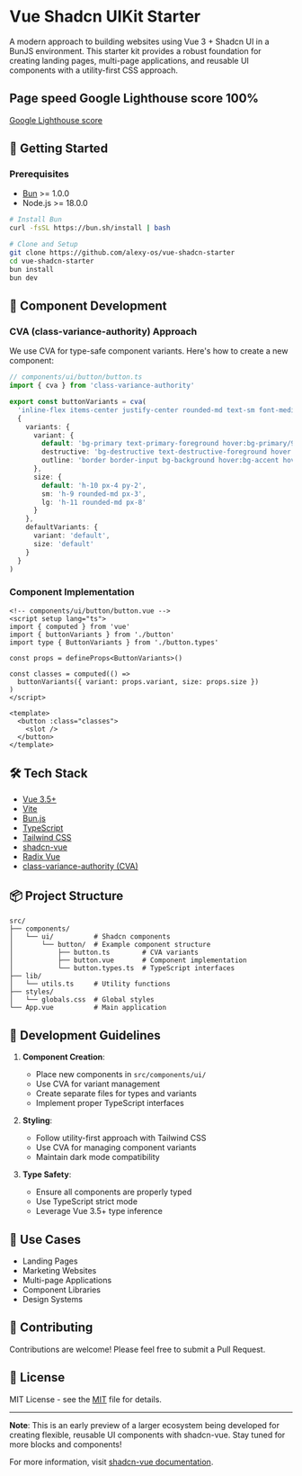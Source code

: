 # Vue Shadcn UIKit Starter

A modern approach to building websites using Vue 3 + Shadcn UI in a BunJS environment. This starter kit provides a robust foundation for creating landing pages, multi-page applications, and reusable UI components with a utility-first CSS approach.

## Page speed Google Lighthouse score 100%

[Google Lighthouse score](https://pagespeed.web.dev/analysis/https-vue-uikit-shadcn-vercel-app/6a6ivry2d8?form_factor=desktop)

## 🚀 Getting Started

### Prerequisites
- [Bun](https://bun.sh/) >= 1.0.0
- Node.js >= 18.0.0

```bash
# Install Bun
curl -fsSL https://bun.sh/install | bash

# Clone and Setup
git clone https://github.com/alexy-os/vue-shadcn-starter
cd vue-shadcn-starter
bun install
bun dev
```

## 🎨 Component Development

### CVA (class-variance-authority) Approach

We use CVA for type-safe component variants. Here's how to create a new component:

```typescript
// components/ui/button/button.ts
import { cva } from 'class-variance-authority'

export const buttonVariants = cva(
  'inline-flex items-center justify-center rounded-md text-sm font-medium transition-colors focus-visible:outline-none disabled:pointer-events-none disabled:opacity-50',
  {
    variants: {
      variant: {
        default: 'bg-primary text-primary-foreground hover:bg-primary/90',
        destructive: 'bg-destructive text-destructive-foreground hover:bg-destructive/90',
        outline: 'border border-input bg-background hover:bg-accent hover:text-accent-foreground'
      },
      size: {
        default: 'h-10 px-4 py-2',
        sm: 'h-9 rounded-md px-3',
        lg: 'h-11 rounded-md px-8'
      }
    },
    defaultVariants: {
      variant: 'default',
      size: 'default'
    }
  }
)
```

### Component Implementation

```vue
<!-- components/ui/button/button.vue -->
<script setup lang="ts">
import { computed } from 'vue'
import { buttonVariants } from './button'
import type { ButtonVariants } from './button.types'

const props = defineProps<ButtonVariants>()

const classes = computed(() => 
  buttonVariants({ variant: props.variant, size: props.size })
)
</script>
 
<template>
  <button :class="classes">
    <slot />
  </button>
</template>
```

## 🛠️ Tech Stack

- [Vue 3.5+](https://vuejs.org/)
- [Vite](https://vitejs.dev/)
- [Bun.js](https://bun.sh/)
- [TypeScript](https://www.typescriptlang.org/)
- [Tailwind CSS](https://tailwindcss.com/)
- [shadcn-vue](https://github.com/unovue/shadcn-vue)
- [Radix Vue](https://www.radix-vue.com/)
- [class-variance-authority (CVA)](https://github.com/joe-bell/class-variance-authority)

## 📦 Project Structure

```
src/
├── components/
│   └── ui/          # Shadcn components
│       └── button/  # Example component structure
│           ├── button.ts        # CVA variants
│           ├── button.vue       # Component implementation
│           └── button.types.ts  # TypeScript interfaces
├── lib/
│   └── utils.ts     # Utility functions
├── styles/
│   └── globals.css  # Global styles
└── App.vue          # Main application
```

## 🔧 Development Guidelines

1. **Component Creation**:
   - Place new components in `src/components/ui/`
   - Use CVA for variant management
   - Create separate files for types and variants
   - Implement proper TypeScript interfaces

2. **Styling**:
   - Follow utility-first approach with Tailwind CSS
   - Use CVA for managing component variants
   - Maintain dark mode compatibility

3. **Type Safety**:
   - Ensure all components are properly typed
   - Use TypeScript strict mode
   - Leverage Vue 3.5+ type inference

## 🎯 Use Cases

- Landing Pages
- Marketing Websites
- Multi-page Applications
- Component Libraries
- Design Systems

## 🤝 Contributing

Contributions are welcome! Please feel free to submit a Pull Request.

## 📝 License

MIT License - see the [MIT](LICENSE) file for details.

---

**Note**: This is an early preview of a larger ecosystem being developed for creating flexible, reusable UI components with shadcn-vue. Stay tuned for more blocks and components!

For more information, visit [shadcn-vue documentation](https://www.shadcn-vue.com/).
